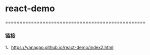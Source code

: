 # react-demo
=================================================
### 链接
1、https://yanagao.github.io/react-demo/index2.html